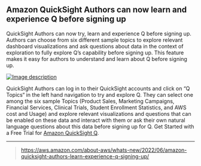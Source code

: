 ## Amazon QuickSight Authors can now learn and experience Q before signing up

QuickSight Authors can now try, learn and experience Q before signing up. Authors can choose from six different sample topics to explore relevant dashboard visualizations and ask questions about data in the context of exploration to fully explore Q’s capability before signing up. This feature makes it easy for authors to understand and learn about Q before signing up.

[![Image description](https://dev-to-uploads.s3.amazonaws.com/uploads/articles/r71m2wk06x3ib803b96l.png)](https://serverspace.io/ref/466650)

QuickSight Authors can log in to their QuickSight accounts and click on “Q Topics“ in the left hand navigation to try and explore Q. They can select one among the six sample Topics (Product Sales, Marketing Campaigns, Financial Services, Clinical Trials, Student Enrollment Statistics, and AWS cost and Usage) and explore relevant visualizations and questions that can be enabled on these data and interact with them or ask their own natural language questions about this data before signing up for Q. Get Started with a Free Trial for [Amazon QuickSight Q](https://aws.amazon.com/quicksight/q/).

---

> https://aws.amazon.com/about-aws/whats-new/2022/06/amazon-quicksight-authors-learn-experience-q-signing-up/